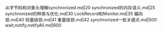 从字节码和对象头理解synchronized.md|20
synchronized的内存语义.md|25
synchronized的种类与优化.md|30
LockRecord和Monitor.md|35
偏向锁.md|40
轻量级锁.md|41
重量级锁.md|42
synchronized一些关键点.md|500
wait,notify,notifyAll.md|600
